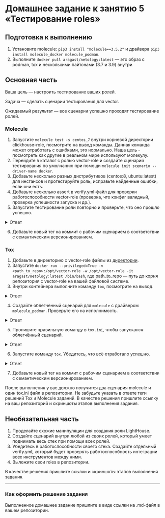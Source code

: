 # Домашнее задание к занятию 5 «Тестирование roles»

## Подготовка к выполнению

1. Установите molecule: `pip3 install "molecule==3.5.2"` и драйвера `pip3 install molecule_docker molecule_podman`.
2. Выполните `docker pull aragast/netology:latest` —  это образ с podman, tox и несколькими пайтонами (3.7 и 3.9) внутри.

## Основная часть

Ваша цель — настроить тестирование ваших ролей. 

Задача — сделать сценарии тестирования для vector. 

Ожидаемый результат — все сценарии успешно проходят тестирование ролей.

### Molecule

1. Запустите  `molecule test -s centos_7` внутри корневой директории clickhouse-role, посмотрите на вывод команды. Данная команда может отработать с ошибками, это нормально. Наша цель - посмотреть как другие в реальном мире используют молекулу.
2. Перейдите в каталог с ролью vector-role и создайте сценарий тестирования по умолчанию при помощи `molecule init scenario --driver-name docker`.
3. Добавьте несколько разных дистрибутивов (centos:8, ubuntu:latest) для инстансов и протестируйте роль, исправьте найденные ошибки, если они есть.
4. Добавьте несколько assert в verify.yml-файл для  проверки работоспособности vector-role (проверка, что конфиг валидный, проверка успешности запуска и др.). 
5. Запустите тестирование роли повторно и проверьте, что оно прошло успешно.

<details>
<summary>Ответ</summary>

<br>

![centos7](https://github.com/aagrebeshkov/Homework/blob/main/08-ansible-05-testing/images/centos7.png)
<br>

![centos7](https://github.com/aagrebeshkov/Homework/blob/main/08-ansible-05-testing/images/centos8.png)

<br>

</details>

6. Добавьте новый тег на коммит с рабочим сценарием в соответствии с семантическим версионированием.

### Tox

1. Добавьте в директорию с vector-role файлы из [директории](./example).
2. Запустите `docker run --privileged=True -v <path_to_repo>:/opt/vector-role -w /opt/vector-role -it aragast/netology:latest /bin/bash`, где path_to_repo — путь до корня репозитория с vector-role на вашей файловой системе.
3. Внутри контейнера выполните команду `tox`, посмотрите на вывод.

<details>
<summary>Ответ</summary>

<br>

![tox-fail](https://github.com/aagrebeshkov/Homework/blob/main/08-ansible-05-testing/images/tox-fail.png)
<br>

</details>

4. Создайте облегчённый сценарий для `molecule` с драйвером `molecule_podman`. Проверьте его на исполнимость.

<details>
<summary>Ответ</summary>

<br>

![podman-centos8](https://github.com/aagrebeshkov/Homework/blob/main/08-ansible-05-testing/images/podman-centos8.png)
<br>

</details>

5. Пропишите правильную команду в `tox.ini`, чтобы запускался облегчённый сценарий.

<details>
<summary>Ответ</summary>

```bash
commands =
   {posargs:molecule test -s podman-cl8 --destroy always}
```

</details>

6. Запустите команду `tox`. Убедитесь, что всё отработало успешно.

<details>
<summary>Ответ</summary>

<br>

![tox-success](https://github.com/aagrebeshkov/Homework/blob/main/08-ansible-05-testing/images/tox-success.png)
<br>

</details>

7. Добавьте новый тег на коммит с рабочим сценарием в соответствии с семантическим версионированием.

После выполнения у вас должно получится два сценария molecule и один tox.ini файл в репозитории. Не забудьте указать в ответе теги решений Tox и Molecule заданий. В качестве решения пришлите ссылку на ваш репозиторий и скриншоты этапов выполнения задания. 

## Необязательная часть

1. Проделайте схожие манипуляции для создания роли LightHouse.
2. Создайте сценарий внутри любой из своих ролей, который умеет поднимать весь стек при помощи всех ролей.
3. Убедитесь в работоспособности своего стека. Создайте отдельный verify.yml, который будет проверять работоспособность интеграции всех инструментов между ними.
4. Выложите свои roles в репозитории.

В качестве решения пришлите ссылки и скриншоты этапов выполнения задания.

---

### Как оформить решение задания

Выполненное домашнее задание пришлите в виде ссылки на .md-файл в вашем репозитории.
